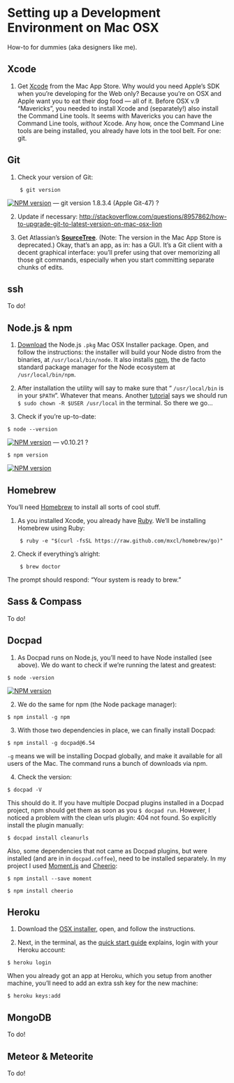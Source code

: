 # Setting up a Development Environment on Mac OSX

How-to for dummies (aka designers like me).


## Xcode

1. Get [Xcode](https://developer.apple.com/xcode/) from the Mac App Store.
Why would you need Apple’s SDK when you’re developing for the Web only? Because you’re on OSX and Apple want you to eat their dog food — all of it. Before OSX v.9 “Mavericks”, you needed to install Xcode and (separately!) also install the Command Line tools. It seems with Mavericks you can have the Command Line tools, _without_ Xcode. Any how, once the Command Line tools are being installed, you already have lots in the tool belt. For one: git.


## Git

1. Check your version of Git:
```Batchfile
	$ git version
```
[![NPM version](https://badge.fury.io/js/git.png)](http://badge.fury.io/js/git) — git version 1.8.3.4 (Apple Git-47) ?

2. Update if necessary:
http://stackoverflow.com/questions/8957862/how-to-upgrade-git-to-latest-version-on-mac-osx-lion

3. Get Atlassian’s **[SourceTree](http://www.sourcetreeapp.com/)**. (Note: The version in the Mac App Store is deprecated.) Okay, that’s an app, as in: has a GUI. It’s a Git client with a decent graphical interface: you’ll prefer using that over memorizing all those git commands, especially when you start committing separate chunks of edits.


## ssh
To do!


## Node.js & npm

1. [Download](http://nodejs.org/download/) the Node.js `.pkg` Mac OSX Installer package. Open, and follow the instructions: the installer will build your Node distro from the binaries, at `/usr/local/bin/node`. It also installs [npm](https://npmjs.org/), the de facto standard package manager for the Node ecosystem at `/usr/local/bin/npm`.

2. After installation the utility will say to make sure that “ `/usr/local/bin` is in your `$PATH`”. Whatever that means. Another [tutorial](http://bevry.me/learn/node-install) says we should run `$ sudo chown -R $USER /usr/local` in the terminal. So there we go…

3. Check if you’re up-to-date:
```Batchfile
$ node --version
```
[![NPM version](https://badge.fury.io/js/node.png)](http://badge.fury.io/js/node) — v0.10.21 ?
```Batchfile
$ npm version
```
[![NPM version](https://badge.fury.io/js/npm.png)](http://badge.fury.io/js/npm)


## Homebrew

You’ll need [Homebrew](http://brew.sh) to install all sorts of cool stuff.

1. As you installed Xcode, you already have [Ruby](https://www.ruby-lang.org/en/). We’ll be installing Homebrew using Ruby:
```Batchfile
	$ ruby -e "$(curl -fsSL https://raw.github.com/mxcl/homebrew/go)"
```

2. Check if everything’s alright:
```Batchfile
	$ brew doctor
```
The prompt should respond: “Your system is ready to brew.”


## Sass & Compass
To do!


## Docpad

1. As Docpad runs on Node.js, you’ll need to have Node installed (see above). We do want to check if we’re running the latest and greatest:
```Batchfile
$ node -version
```
[![NPM version](https://badge.fury.io/js/docpad.png)](http://badge.fury.io/js/docpad)


2. We do the same for npm (the Node package manager):
```Batchfile
$ npm install -g npm
``` 

3. With those two dependencies in place, we can finally install Docpad:
```Batchfile
$ npm install -g docpad@6.54
``` 
`-g` means we will be installing Docpad globally, and make it available for all users of the Mac. The command runs a bunch of downloads via npm.

4. Check the version:
```Batchfile
$ docpad -V
```
This should do it. If you have multiple Docpad plugins installed in a Docpad project, npm should get them as soon as you `$ docpad run`. However, I noticed a problem with the clean urls plugin: 404 not found. So explicitly install the plugin manually:
```Batchfile
$ docpad install cleanurls
```
Also, some dependencies that not came as Docpad plugins, but were installed (and are in in `docpad.coffee`), need to be installed separately. In my project I used [Moment.js](http://momentjs.com/) and [Cheerio](https://github.com/MatthewMueller/cheerio):
```Batchfile
$ npm install --save moment
```
```Batchfile
$ npm install cheerio
```

## Heroku

1. Download the [OSX installer](https://toolbelt.heroku.com/), open, and follow the instructions.

2. Next, in the terminal, as the [quick start guide](https://devcenter.heroku.com/articles/quickstart) explains, login with your Heroku account:
```Batchfile
$ heroku login
```
When you already got an app at Heroku, which you setup from another machine, you’ll need to add an extra ssh key for the new machine:
```Batchfile
$ heroku keys:add
```

## MongoDB
To do!

## Meteor & Meteorite
To do!

